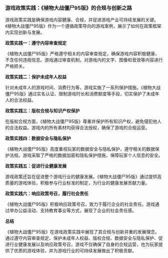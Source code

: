 ### 游戏政策实践：《植物大战僵尸95版》的合规与创新之路

游戏政策实践是确保游戏内容健康、合规，并促进游戏产业可持续发展的关键。《植物大战僵尸95版》作为一个遵循政策导向的游戏案例，展示了如何在政策框架内实现创新与发展。

**政策实践一：遵守内容审查规定**

《植物大战僵尸95版》严格遵守相关的内容审查规定，确保游戏内容积极健康，不含任何违规信息。游戏通过审查机制，对游戏内的文字、图像和音效等内容进行严格把关。

**政策实践二：保护未成年人权益**

针对未成年人的游戏时间、消费行为等，游戏实施了一系列保护措施。《植物大战僵尸95版》通过实名认证、限制游戏时长和消费额度等手段，切实保护了未成年人的合法权益。

**政策实践三：版权合规与知识产权保护**

在版权合规方面，《植物大战僵尸95版》尊重并保护所有知识产权，避免侵犯他人的合法权益。游戏内的所有素材均获得合法授权，确保了游戏的合规运营。

**政策实践四：数据安全与隐私保护**

《植物大战僵尸95版》高度重视玩家的数据安全与隐私保护，遵守相关的数据保护法规。游戏采取了严格的数据加密和隐私保护措施，保障玩家个人信息的安全。

**政策实践五：促进行业健康发展**

游戏政策还旨在促进整个游戏行业的健康发展。《植物大战僵尸95版》通过提供高质量的游戏体验，积极参与行业标准的制定，为行业的健康发展贡献力量。

**政策实践六：响应政策号召，履行社会责任**

《植物大战僵尸95版》积极响应政策号召，致力于履行企业的社会责任。游戏通过举办公益活动、支持教育事业等方式，展现了企业的社会责任感。

**总结**

《植物大战僵尸95版》在游戏政策实践中展现了其合规与创新并重的发展理念。通过遵守内容审查规定、保护未成年人权益、版权合规、数据安全与隐私保护、促进行业健康发展以及响应政策号召，游戏不仅确保了自身的合规运营，也为玩家提供了优质的游戏体验，并为游戏行业的可持续发展做出了积极贡献。